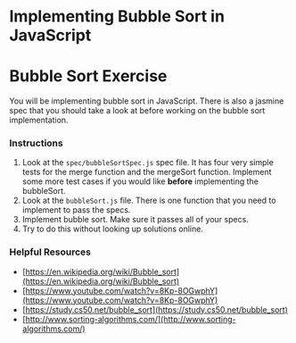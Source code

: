 # Implementing Bubble Sort in JavaScript

# Bubble Sort Exercise

You will be implementing bubble sort in JavaScript.  There is also a jasmine spec that you should take a look at before working on the bubble sort implementation. 

### Instructions

1. Look at the ```spec/bubbleSortSpec.js``` spec file.  It has four very simple tests for the merge function and the mergeSort function.  Implement some more test cases if you would like __before__ implementing the bubbleSort.
2. Look at the ```bubbleSort.js``` file.  There is one function that you need to implement to pass the specs.
3. Implement bubble sort.  Make sure it passes all of your specs.
4. Try to do this without looking up solutions online.

### Helpful Resources 

* [https://en.wikipedia.org/wiki/Bubble_sort](https://en.wikipedia.org/wiki/Bubble_sort)
* [https://www.youtube.com/watch?v=8Kp-8OGwphY](https://www.youtube.com/watch?v=8Kp-8OGwphY)
* [https://study.cs50.net/bubble_sort](https://study.cs50.net/bubble_sort)
* [http://www.sorting-algorithms.com/](http://www.sorting-algorithms.com/)
